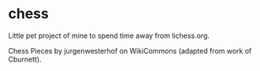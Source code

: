 # chess
Little pet project of mine to spend time away from lichess.org.

Chess Pieces by jurgenwesterhof on WikiCommons (adapted from work of Cburnett).
